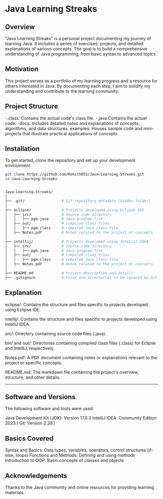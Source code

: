 # Java Learning Streaks

## Overview
"Java Learning Streaks" is a personal project documenting my journey of learning Java. It includes a series of exercises, projects, and detailed explanations of various concepts. The goal is to build a comprehensive understanding of Java programming, from basic syntax to advanced topics.

## Motivation
This project serves as a portfolio of my learning progress and a resource for others interested in Java. By documenting each step, I aim to solidify my understanding and contribute to the learning community.

## Project Structure
-.class: Contains the actual code's class file.
-.java:Contains the actual code.
-docs: Includes detailed notes and explanations of concepts, algorithms, and data structures.
examples: Houses sample code and mini-projects that illustrate practical applications of concepts.

## Installation
To get started, clone the repository and set up your development environment:

```sh
git clone https://github.com/Rohith055/Java-Learning-Streaks.git
cd Java-Learning-Streaks


Java-Learning-Streaks/
│
├── .git/                 # Git repository metadata (hidden folder)
│
├── eclipse/              # Projects developed using Eclipse IDE
│   ├── src/              # Source code directory
│   │   ├── pgm.java      # Java program file
│   ├── out/              # Compiled class files
│   │   ├── pgm.class     # Compiled Java class file
│   ├── Notes.pdf         # Notes related to the project or concepts
│
├── intellij/             # Projects developed using IntelliJ IDEA
│   ├── src/              # Source code directory
│   │   ├── pgm.java      # Java program file
│   ├── out/              # Compiled class files
│   │   ├── pgm.class     # Compiled Java class file
│   ├── Notes.pdf         # Notes related to the project or concepts
│
├── README.md             # Project description and details
├── .gitignore            # Files and directories to be ignored by Git
```
## Explanation
eclipse/: Contains the structure and files specific to projects developed using Eclipse IDE.

intellij/: Contains the structure and files specific to projects developed using IntelliJ IDEA.

src/: Directory containing source code files (.java).

bin/ and out/: Directories containing compiled class files (.class) for Eclipse and IntelliJ, respectively.

Notes.pdf: A PDF document containing notes or explanations relevant to the project or specific concepts.

README.md: The markdown file containing the project's overview, structure, and other details.

-------------------------------------------------------------------------------------------------------------------------------------------------------------------------
## Software and Versions
The following software and tools were used:

Java Development Kit (JDK): Version 17.0.2
IntelliJ IDEA: Community Edition 2023.1
Git: Version 2.39.1

## Basics Covered
Syntax and Basics: Data types, variables, operators, control structures (if-else, loops)
Functions and Methods: Defining and using methods
Introduction to OOP: Basic concepts of classes and objects

## Acknowledgements
Thanks to the Java community and online resources for providing learning materials.